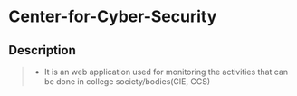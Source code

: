 # Center-for-Cyber-Security
## Description 
> * It is an web application used for monitoring the activities that can be done in college society/bodies(CIE, CCS)
